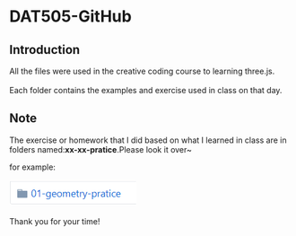 DAT505-GitHub
===
Introduction
---
All the files were used in the creative coding course to learning three.js.<br>  
Each folder contains the examples and exercise used in class on that day.

Note
---
The exercise or homework that I did based on what I learned in class are in folders named:**xx-xx-pratice**.Please look it over~<br>

for example:<br>
<br>
![](https://github.com/CherryTomato1225/DAT505-GitHub/blob/master/session2/03-HowToCopyCase/01-copy/textures/example.png)
<br>
<br>
Thank you for your time!
